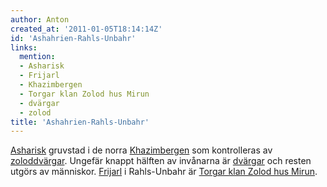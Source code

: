 ```yaml
---
author: Anton
created_at: '2011-01-05T18:14:14Z'
id: 'Ashahrien-Rahls-Unbahr'
links:
  mention:
  - Asharisk
  - Frijarl
  - Khazimbergen
  - Torgar klan Zolod hus Mirun
  - dvärgar
  - zolod
title: 'Ashahrien-Rahls-Unbahr'
---
```


[Asharisk] gruvstad i de norra [Khazimbergen] som kontrolleras av [zoloddvärgar]. Ungefär knappt
hälften av invånarna är [dvärgar] och resten utgörs av människor. [Frijarl] i Rahls-Unbahr är
[Torgar klan Zolod hus Mirun].

  [Asharisk]: Asharisk
  [Khazimbergen]: Khazimbergen
  [zoloddvärgar]: zolod
  [dvärgar]: dvärgar
  [Frijarl]: Frijarl
  [Torgar klan Zolod hus Mirun]: Torgar_klan_Zolod_hus_Mirun
